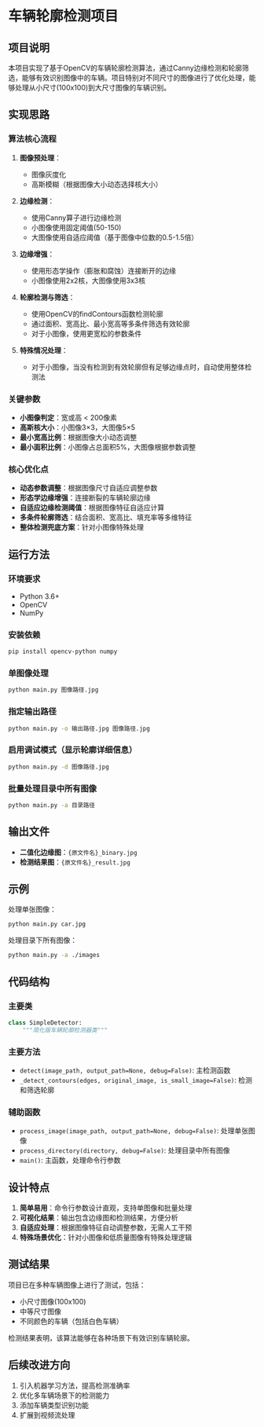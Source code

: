 # 车辆轮廓检测项目

## 项目说明
本项目实现了基于OpenCV的车辆轮廓检测算法，通过Canny边缘检测和轮廓筛选，能够有效识别图像中的车辆。项目特别对不同尺寸的图像进行了优化处理，能够处理从小尺寸(100x100)到大尺寸图像的车辆识别。

## 实现思路

### 算法核心流程
1. **图像预处理**：
   - 图像灰度化
   - 高斯模糊（根据图像大小动态选择核大小）
   
2. **边缘检测**：
   - 使用Canny算子进行边缘检测
   - 小图像使用固定阈值(50-150)
   - 大图像使用自适应阈值（基于图像中位数的0.5-1.5倍）
   
3. **边缘增强**：
   - 使用形态学操作（膨胀和腐蚀）连接断开的边缘
   - 小图像使用2x2核，大图像使用3x3核
   
4. **轮廓检测与筛选**：
   - 使用OpenCV的findContours函数检测轮廓
   - 通过面积、宽高比、最小宽高等多条件筛选有效轮廓
   - 对于小图像，使用更宽松的参数条件
   
5. **特殊情况处理**：
   - 对于小图像，当没有检测到有效轮廓但有足够边缘点时，自动使用整体检测法

### 关键参数
- **小图像判定**：宽或高 < 200像素
- **高斯核大小**：小图像3×3，大图像5×5
- **最小宽高比例**：根据图像大小动态调整
- **最小面积比例**：小图像占总面积5%，大图像根据参数调整

### 核心优化点
- **动态参数调整**：根据图像尺寸自适应调整参数
- **形态学边缘增强**：连接断裂的车辆轮廓边缘
- **自适应边缘检测阈值**：根据图像特征自适应计算
- **多条件轮廓筛选**：结合面积、宽高比、填充率等多维特征
- **整体检测兜底方案**：针对小图像特殊处理

## 运行方法

### 环境要求
- Python 3.6+
- OpenCV
- NumPy

### 安装依赖
```bash
pip install opencv-python numpy
```

### 单图像处理
```bash
python main.py 图像路径.jpg
```

### 指定输出路径
```bash
python main.py -o 输出路径.jpg 图像路径.jpg
```

### 启用调试模式（显示轮廓详细信息）
```bash
python main.py -d 图像路径.jpg
```

### 批量处理目录中所有图像
```bash
python main.py -a 目录路径
```

## 输出文件
- **二值化边缘图**：`{原文件名}_binary.jpg`
- **检测结果图**：`{原文件名}_result.jpg`

## 示例
处理单张图像：
```bash
python main.py car.jpg
```

处理目录下所有图像：
```bash
python main.py -a ./images
```

## 代码结构

### 主要类
```python
class SimpleDetector:
    """简化版车辆轮廓检测器类"""
```

### 主要方法
- `detect(image_path, output_path=None, debug=False)`: 主检测函数
- `_detect_contours(edges, original_image, is_small_image=False)`: 检测和筛选轮廓

### 辅助函数
- `process_image(image_path, output_path=None, debug=False)`: 处理单张图像
- `process_directory(directory, debug=False)`: 处理目录中所有图像
- `main()`: 主函数，处理命令行参数

## 设计特点

1. **简单易用**：命令行参数设计直观，支持单图像和批量处理
2. **可视化结果**：输出包含边缘图和检测结果，方便分析
3. **自适应处理**：根据图像特征自动调整参数，无需人工干预
4. **特殊场景优化**：针对小图像和低质量图像有特殊处理逻辑

## 测试结果

项目已在多种车辆图像上进行了测试，包括：
- 小尺寸图像(100x100)
- 中等尺寸图像
- 不同颜色的车辆（包括白色车辆）

检测结果表明，该算法能够在各种场景下有效识别车辆轮廓。

## 后续改进方向

1. 引入机器学习方法，提高检测准确率
2. 优化多车辆场景下的检测能力
3. 添加车辆类型识别功能
4. 扩展到视频流处理